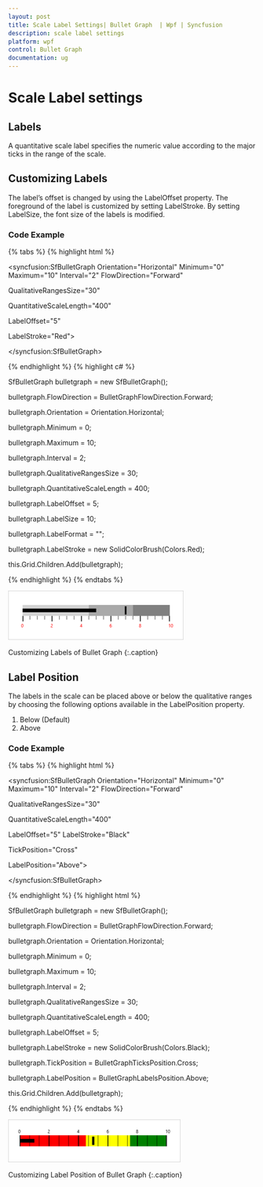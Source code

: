 ```yaml
---
layout: post
title: Scale Label Settings| Bullet Graph  | Wpf | Syncfusion
description: scale label settings
platform: wpf
control: Bullet Graph 
documentation: ug
---
```


# Scale Label settings

## Labels

A quantitative scale label specifies the numeric value according to the major ticks in the range of the scale.

## Customizing Labels

The label’s offset is changed by using the LabelOffset property. The foreground of the label is customized by setting LabelStroke. By setting LabelSize, the font size of the labels is modified. 

### Code Example

{% tabs %}
{% highlight html %}


<syncfusion:SfBulletGraph Orientation="Horizontal" Minimum="0" Maximum="10" Interval="2"  FlowDirection="Forward"

QualitativeRangesSize="30" 

QuantitativeScaleLength="400"

LabelOffset="5" 

LabelStroke="Red">

</syncfusion:SfBulletGraph>

{% endhighlight %}
{% highlight c# %}




SfBulletGraph bulletgraph = new SfBulletGraph();

bulletgraph.FlowDirection = BulletGraphFlowDirection.Forward;

bulletgraph.Orientation = Orientation.Horizontal;

bulletgraph.Minimum = 0;

bulletgraph.Maximum = 10;

bulletgraph.Interval = 2;

bulletgraph.QualitativeRangesSize = 30;

bulletgraph.QuantitativeScaleLength = 400;

bulletgraph.LabelOffset = 5;

bulletgraph.LabelSize = 10;

bulletgraph.LabelFormat = "";

bulletgraph.LabelStroke = new SolidColorBrush(Colors.Red);

this.Grid.Children.Add(bulletgraph);


{% endhighlight  %}
{% endtabs %}



![C:/Users/Giftline/Desktop/New folder/8.jpg](Concept-and-Features_images/Concept-and-Features_img11.png)

Customizing Labels of Bullet Graph
{:.caption}

## Label Position

The labels in the scale can be placed above or below the qualitative ranges by choosing the following options available in the LabelPosition property. 

1. Below (Default)
2. Above

### Code Example

{% tabs %}
{% highlight html %}


<syncfusion:SfBulletGraph Orientation="Horizontal" Minimum="0" Maximum="10" Interval="2"  FlowDirection="Forward"

QualitativeRangesSize="30" 

QuantitativeScaleLength="400"                                  

LabelOffset="5" LabelStroke="Black"

TickPosition="Cross"

LabelPosition="Above">

</syncfusion:SfBulletGraph>

{% endhighlight  %}
{% highlight html %}



SfBulletGraph bulletgraph = new SfBulletGraph();

bulletgraph.FlowDirection = BulletGraphFlowDirection.Forward;

bulletgraph.Orientation = Orientation.Horizontal;

bulletgraph.Minimum = 0;

bulletgraph.Maximum = 10;

bulletgraph.Interval = 2;

bulletgraph.QualitativeRangesSize = 30;

bulletgraph.QuantitativeScaleLength = 400;

bulletgraph.LabelOffset = 5;

bulletgraph.LabelStroke = new SolidColorBrush(Colors.Black);

bulletgraph.TickPosition = BulletGraphTicksPosition.Cross;

bulletgraph.LabelPosition = BulletGraphLabelsPosition.Above;

this.Grid.Children.Add(bulletgraph);

{% endhighlight  %}
{% endtabs %}

![C:/Users/Giftline/Desktop/New folder/9.jpg](Concept-and-Features_images/Concept-and-Features_img12.png)

Customizing Label Position of Bullet Graph
{:.caption}